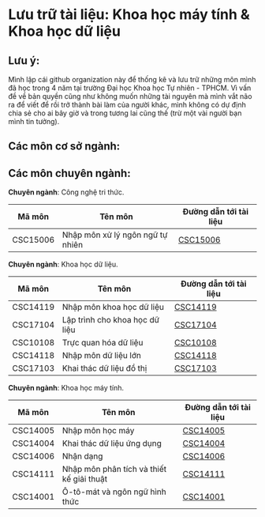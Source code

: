 # Lưu trữ tài liệu: Khoa học máy tính & Khoa học dữ liệu

## Lưu ý:

Mình lập cái github organization này để thống kê và lưu trữ những môn mình đã học trong 4 năm tại trường Đại học Khoa học Tự nhiên - TPHCM. Vì vấn đề về bản quyền cũng như không muốn những tài nguyên mà mình vắt não ra để viết để rồi trở thành bài làm của người khác, mình không có dự định chia sẻ cho ai bây giờ và trong tương lai cũng thế (trừ một vài người bạn mình tin tưởng).

## Các môn cơ sở ngành:

## Các môn chuyên ngành:

**Chuyên ngành**: Công nghệ tri thức.

|Mã môn|Tên môn|Đường dẫn tới tài liệu|
|------|-------|----------------------|
|CSC15006|Nhập môn xử lý ngôn ngữ tự nhiên|[CSC15006](https://github.com/CSDS-HCMUS-COURSEWAVE/CSC15006-Introduction_To_Natural_Language_Processing.git)|


**Chuyên ngành**: Khoa học dữ liệu.

|Mã môn|Tên môn|Đường dẫn tới tài liệu|
|------|-------|----------------------|
|CSC14119|Nhập môn khoa học dữ liệu|[CSC14119](https://github.com/CSDS-HCMUS-COURSEWAVE/CSC14119-Introduction_to_Data_Science.git)|
|CSC17104|Lập trình cho khoa học dữ liệu|[CSC17104](https://github.com/CSDS-HCMUS-COURSEWAVE/CSC17104-Programming_for_Data_Science.git)|
|CSC10108|Trực quan hóa dữ liệu|[CSC10108](https://github.com/CSDS-HCMUS-COURSEWAVE/CSC10108-Data_Visualization.git)|
|CSC14118|Nhập môn dữ liệu lớn|[CSC14118](https://github.com/CSDS-HCMUS-COURSEWAVE/CSC14118-Introduction_to_Big_Data.git)
|CSC17103|Khai thác dữ liệu đồ thị|[CSC17103](https://github.com/CSDS-HCMUS-COURSEWAVE/CSC17103-Graph_Mining.git)|


**Chuyên ngành**: Khoa học máy tính.

|Mã môn|Tên môn|Đường dẫn tới tài liệu|
|------|-------|----------------------|
|CSC14005|Nhập môn học máy|[CSC14005]()|
|CSC14004|Khai thác dữ liệu ứng dụng|[CSC14004]()|
|CSC14006|Nhận dạng|[CSC14006]()|
|CSC14111|Nhập môn phân tích và thiết kế giải thuật|[CSC14111]()|
|CSC14001|Ô-tô-mát và ngôn ngữ hình thức|[CSC14001]()|
